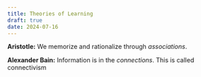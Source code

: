 ```yaml
---
title: Theories of Learning
draft: true
date: 2024-07-16
---
```



**Aristotle:** We memorize and rationalize through *associations*.

**Alexander Bain:** Information is in the *connections*. This is called connectivism 